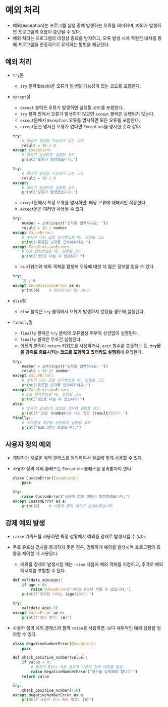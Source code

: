 # 예외 처리

-  예외(exception)는 프로그램 실행 중에 발생하는 오류를 의미하며, 예외가 발생하면 프로그램의 흐름이 중단될 수 있다.
- 예외 처리는 프로그램의 비정상 종료를 방지하고, 오류 발생 시에 적절한 대처를 통해 프로그램을 안정적으로 유지하는 방법을 제공한다.

## 예외 처리

- `try`문
  - `try` 블럭(block)은 오류가 발생할 가능성이 있는 코드를 포함한다.
- `except`절
  - `except` 블럭은 오류가 발생하면 실행될 코드를 포함한다.
  - `try` 블럭 안에서 오류가 발생하지 않으면 `except` 블럭은 실행되지 않는다.
  - `except`문에서 `Exception` 오류를 명시하면 모든 오류를 포함한다.
  - `except`문은 명시된 오류가 없다면 `Exception`을 명시한 것과 같다.

  ```py
  try:
      # 예외가 발생할 가능성이 있는 코드
      result = 10 / 0
  except Exception:
      # 예외가 발생하면 실행할 코드
      print("오류가 발생했습니다.")
  ```

  ```py
  try:
      # 예외가 발생할 가능성이 있는 코드
      result = 10 / 0
  except:
      # 예외가 발생하면 실행할 코드
      print("오류가 발생했습니다.")
  ```

  - `except`문에서 특정 오류를 명시하면, 해당 오류에 대해서만 작동한다.
  - `except`문은 여러번 사용될 수 있다.

  ```py
  try:
      number = int(input("숫자를 입력하세요: "))
      result = 10 / number
  except ValueError:
      # 숫자가 아닌 값을 입력받았을 때, 실행될 코드
      print("유효한 숫자를 입력해주세요.")
  except ZeroDivisionError:
      # 0을 입력받았을 때, 실행될 코드
      print("0으로 나눌 수 없습니다.")
  ```

  - `as` 키워드와 예외 객체를 활용해 오류에 대한 더 많은 정보를 얻을 수 있다.

  ```py
  try:
      10 / 0
  except ZeroDivisionError as e:
      print(e)    # division by zero
  ```

- `else`절
  - `else` 블럭은 `try` 블럭에서 오류가 발생하지 않았을 경우에 실행된다.
- `finally`절
  - `finally` 블럭은 `try` 블럭의 오류발생 여부와 상관없이 실행된다.
  - `finally` 블럭은 무조건 실행된다.
  - 이전의 블럭이 `return` 키워드를 사용하거나, `exit` 함수를 호출하는 등, **`try`문을 강제로 종료시키는 코드를 포함하고 있더라도 실행됨**에 유의한다.

  ```py
  try:
      number = int(input("숫자를 입력하세요: "))
      result = 10 // number
  except ValueError:
      # 숫자가 아닌 값을 입력받았을 때, 실행될 코드
      print("유효한 숫자를 입력해주세요.")
  except ZeroDivisionError:
      # 0을 입력받았을 때, 실행될 코드
      print("0으로 나눌 수 없습니다.")
  else:
      # 오류가 발생하지 않았을 경우에 실행될 코드
      print(f"10을 {number}로 나눈 몫은 {result}입니다.")
  finally:
      # 오류발생 여부와 상관없이 실행될 코드
      print("프로그램이 종료됩니다.")
  ```

## 사용자 정의 예외

- 개발자가 새로운 예외 클래스를 정의하여서 필요에 맞게 사용할 수 있다.
- 사용자 정의 예외 클래스는 `Exception` 클래스를 상속받아야 한다.

  ```py
  class CustomError(Exception):
      pass
  ```

  ```py
  try:
      raise CustomError("사용자 정의 예외가 발생하였습니다.")
  except CustomError as e:
      print(e)    # 사용자 정의 예외가 발생하였습니다.
  ```

## 강제 예외 발생

- `raise` 키워드를 사용하면 특정 상황에서 예외를 강제로 발생시킬 수 있다.
- 주로 유효성 검사를 통과하지 못한 경우, 명확하게 예외를 발생시켜 프로그램의 흐름을 제어할 때 사용된다.
  - 예외를 강제로 발생시킬 때는 `raise` 다음에 예외 객체를 지정하고, 추가로 예외 메시지를 포함할 수 있다.

  ```py
  def validate_age(age):
      if age < 0:
          raise ValueError("나이는 0보다 작을 수 없습니다.")
      print(f"입력된 나이는 {age}입니다.")

  try:
      validate_age(-5)
  except ValueError as e:
      print(f"예외 발생: {e}")
  ```

- 사용자 정의 예외 클래스와 함께 `raise`를 사용하면, 보다 세부적인 예외 상황을 정의할 수 있다.

  ```py
  class NegativeNumberError(Exception):
      pass

  def check_positive_number(value):
      if value < 0:
          # 인자가 0보다 작을 경우에 사용자 정의 예외를 발생
          raise NegativeNumberError("양수를 입력해야 합니다.")
      return value

  try:
      check_positive_number(-10)
  except NegativeNumberError as e:
      print(f"사용자 정의 예외 발생: {e}")
  ```
